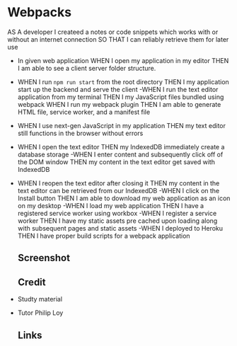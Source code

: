 # Webpacks
AS A developer
I  createed a notes or code snippets which works with or without an internet connection SO THAT I can reliably retrieve them for later use

- In given web application WHEN I open my application in my editor THEN I am able to see a client server folder structure.
- WHEN I run `npm run start` from the root directory THEN I my application  start up the backend and serve the client
-WHEN I run the text editor application from my terminal THEN I my JavaScript files bundled using webpack WHEN I run my webpack plugin THEN I am able to generate HTML file, service worker, and a manifest file
- WHEN I use next-gen JavaScript in my application THEN my text editor still functions in the browser without errors
- WHEN I open the text editor THEN my IndexedDB  immediately create a database storage
-WHEN I enter content and subsequently click off of the DOM window THEN my content in the text editor get saved with IndexedDB
- WHEN I reopen the text editor after closing it THEN my content in the text editor can be retrieved from our IndexedDB
-WHEN I click on the Install button THEN I am able to download my web application as an icon on my desktop
-WHEN I load my web application THEN I  have a registered service worker using workbox
-WHEN I register a service worker THEN I  have my static assets pre cached upon loading along with subsequent pages and static assets
-WHEN I deployed to Heroku THEN I  have proper build scripts for a webpack application

  ## Screenshot
  ## Credit
- Studty material
- Tutor Philip Loy
  ## Links
  
